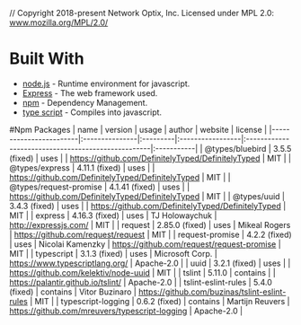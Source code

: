 // Copyright 2018-present Network Optix, Inc. Licensed under MPL 2.0: www.mozilla.org/MPL/2.0/
# Built With
* [node.js](https://nodejs.org/) - Runtime environment for javascript.
* [Express](https://expressjs.com/) - The web framework used.
* [npm](https://www.npmjs.com/) - Dependency Management.
* [type script](https://www.typescriptlang.org/) - Compiles into javascript.

#Npm Packages
| name                   | version        | usage    | author           | website                                            | license    |
|------------------------|:---------------|:---------|:-----------------|:---------------------------------------------------|:-----------|
| @types/bluebird        | 3.5.5 (fixed)  | uses     |                  | https://github.com/DefinitelyTyped/DefinitelyTyped | MIT        |
| @types/express         | 4.11.1 (fixed) | uses     |                  | https://github.com/DefinitelyTyped/DefinitelyTyped | MIT        |
| @types/request-promise | 4.1.41 (fixed) | uses     |                  | https://github.com/DefinitelyTyped/DefinitelyTyped | MIT        |
| @types/uuid            | 3.4.3 (fixed)  | uses     |                  | https://github.com/DefinitelyTyped/DefinitelyTyped | MIT        |
| express                | 4.16.3 (fixed) | uses     | TJ Holowaychuk   | http://expressjs.com/                              | MIT        |
| request                | 2.85.0 (fixed) | uses     | Mikeal Rogers    | https://github.com/request/request                 | MIT        |
| request-promise        | 4.2.2 (fixed)  | uses     | Nicolai Kamenzky | https://github.com/request/request-promise         | MIT        |
| typescript             | 3.1.3 (fixed)  | uses     | Microsoft Corp.  | https://www.typescriptlang.org/                    | Apache-2.0 |
| uuid                   | 3.2.1 (fixed)  | uses     |                  | https://github.com/kelektiv/node-uuid              | MIT        |
| tslint                 | 5.11.0         | contains |                  | https://palantir.github.io/tslint/                 | Apache-2.0 |
| tslint-eslint-rules    | 5.4.0 (fixed)  | contains | Vitor Buzinaro   | https://github.com/buzinas/tslint-eslint-rules     | MIT        |
| typescript-logging     | 0.6.2 (fixed)  | contains | Martijn Reuvers  | https://github.com/mreuvers/typescript-logging     | Apache-2.0 |